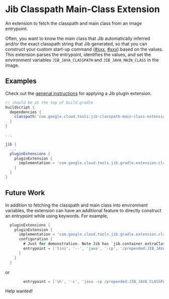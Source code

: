 # Jib Classpath Main-Class Extension

An extension to fetch the classpath and main class from an image entrypoint.

Often, you want to know the main class that Jib automatically inferred and/or the exact classpath string that Jib generated, so that you can construct your custom start-up command ([#xxx](#), [#xxx](#)) based on the values. This extension parses the entrypoint, identifies the values, and set the environment variables `JIB_JAVA_CLASSPATH` and `JIB_JAVA_MAIN_CLASS` in the image.

## Examples

Check out the [genenal instructions](../../README.md#using-jib-plugin-extensions) for applying a Jib plugin extension.

```gradle
// should be at the top of build.gradle
buildscript {
  dependencies {
    classpath('com.google.cloud.tools:jib-classpath-main-class-extension-gradle:0.1.0')
  }
}

...

jib {
  ...
  pluginExtensions {
    pluginExtension {
      implementation = 'com.google.cloud.tools.jib.gradle.extension.classpathmainclass.JibClasspathMainClassExtension'
    }
  }
}
```

## Future Work

In addition to fetching the classpath and main class into environment variables, the extension can have an additional feature to directly construct an entrypoint while using keywords. For example,

```gradle
  pluginExtensions {
    pluginExtension {
      implementation = 'com.google.cloud.tools.jib.gradle.extension.classpathmainclass.JibClasspathMainClassExtension'
      configuration {
        # Just for demonstration. Note Jib has `jib.container.extraClasspath` to prepend extra classpath.
        entrypoint = ['tini', '--', 'java', '-cp', '/prepended:JIB_JAVA_CLASSPATH:/appended', 'JIB_JAVA_MAIN_CLASS']
      }
    }
  }
```

or

```gradle
        entrypoint = ['sh', '-c', 'java -cp /prepended:JIB_JAVA_CLASSPATH:/appended JIB_JAVA_MAIN_CLASS']
```

Help wanted!
